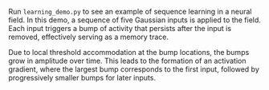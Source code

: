 

Run `learning_demo.py` to see an example of sequence learning in a neural field. In this demo, a sequence of five Gaussian inputs is applied to the field. Each input triggers a bump of activity that persists after the input is removed, effectively serving as a memory trace.

Due to local threshold accommodation at the bump locations, the bumps grow in amplitude over time. This leads to the formation of an activation gradient, where the largest bump corresponds to the first input, followed by progressively smaller bumps for later inputs.